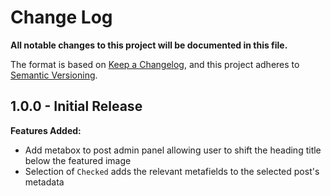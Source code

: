 # Change Log
**All notable changes to this project will be documented in this file.**

The format is based on [Keep a Changelog](https://keepachangelog.com/en/1.0.0/),
and this project adheres to [Semantic Versioning](https://semver.org/spec/v2.0.0.html).

## 1.0.0 - Initial Release

**Features Added:**

  - Add metabox to post admin panel allowing user to shift the heading title below the featured image
  - Selection of `Checked` adds the relevant metafields to the selected post's metadata